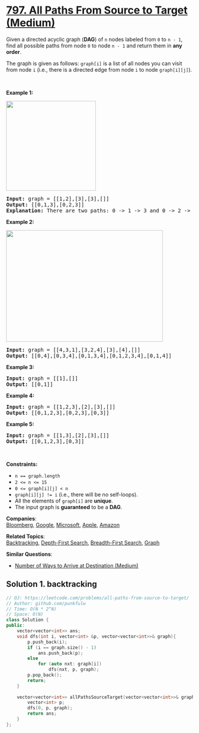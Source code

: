 # [797. All Paths From Source to Target (Medium)](https://leetcode.com/problems/all-paths-from-source-to-target/)

<p>Given a directed acyclic graph (<strong>DAG</strong>) of <code>n</code> nodes labeled from <code>0</code> to <code>n - 1</code>, find all possible paths from node <code>0</code> to node <code>n - 1</code> and return them in <strong>any order</strong>.</p>

<p>The graph is given as follows: <code>graph[i]</code> is a list of all nodes you can visit from node <code>i</code> (i.e., there is a directed edge from node <code>i</code> to node <code>graph[i][j]</code>).</p>

<p>&nbsp;</p>
<p><strong>Example 1:</strong></p>
<img alt="" src="https://assets.leetcode.com/uploads/2020/09/28/all_1.jpg" style="width: 242px; height: 242px;">
<pre><strong>Input:</strong> graph = [[1,2],[3],[3],[]]
<strong>Output:</strong> [[0,1,3],[0,2,3]]
<strong>Explanation:</strong> There are two paths: 0 -&gt; 1 -&gt; 3 and 0 -&gt; 2 -&gt; 3.
</pre>

<p><strong>Example 2:</strong></p>
<img alt="" src="https://assets.leetcode.com/uploads/2020/09/28/all_2.jpg" style="width: 423px; height: 301px;">
<pre><strong>Input:</strong> graph = [[4,3,1],[3,2,4],[3],[4],[]]
<strong>Output:</strong> [[0,4],[0,3,4],[0,1,3,4],[0,1,2,3,4],[0,1,4]]
</pre>

<p><strong>Example 3:</strong></p>

<pre><strong>Input:</strong> graph = [[1],[]]
<strong>Output:</strong> [[0,1]]
</pre>

<p><strong>Example 4:</strong></p>

<pre><strong>Input:</strong> graph = [[1,2,3],[2],[3],[]]
<strong>Output:</strong> [[0,1,2,3],[0,2,3],[0,3]]
</pre>

<p><strong>Example 5:</strong></p>

<pre><strong>Input:</strong> graph = [[1,3],[2],[3],[]]
<strong>Output:</strong> [[0,1,2,3],[0,3]]
</pre>

<p>&nbsp;</p>
<p><strong>Constraints:</strong></p>

<ul>
	<li><code>n == graph.length</code></li>
	<li><code>2 &lt;= n &lt;= 15</code></li>
	<li><code>0 &lt;= graph[i][j] &lt; n</code></li>
	<li><code>graph[i][j] != i</code> (i.e., there will be no self-loops).</li>
	<li>All the elements of <code>graph[i]</code> are <strong>unique</strong>.</li>
	<li>The input graph is <strong>guaranteed</strong> to be a <strong>DAG</strong>.</li>
</ul>


**Companies**:  
[Bloomberg](https://leetcode.com/company/bloomberg), [Google](https://leetcode.com/company/google), [Microsoft](https://leetcode.com/company/microsoft), [Apple](https://leetcode.com/company/apple), [Amazon](https://leetcode.com/company/amazon)

**Related Topics**:  
[Backtracking](https://leetcode.com/tag/backtracking/), [Depth-First Search](https://leetcode.com/tag/depth-first-search/), [Breadth-First Search](https://leetcode.com/tag/breadth-first-search/), [Graph](https://leetcode.com/tag/graph/)

**Similar Questions**:
* [Number of Ways to Arrive at Destination (Medium)](https://leetcode.com/problems/number-of-ways-to-arrive-at-destination/)

## Solution 1. backtracking


```cpp
// OJ: https://leetcode.com/problems/all-paths-from-source-to-target/
// Author: github.com/punkfulw
// Time: O(N * 2^N)
// Space: O(N) 
class Solution {
public:
    vector<vector<int>> ans;
    void dfs(int i, vector<int> &p, vector<vector<int>>& graph){
        p.push_back(i);
        if (i == graph.size() - 1)
            ans.push_back(p);
        else
            for (auto nxt: graph[i])
                dfs(nxt, p, graph);   
        p.pop_back();
        return;
    }
    
    vector<vector<int>> allPathsSourceTarget(vector<vector<int>>& graph) {
        vector<int> p;
        dfs(0, p, graph);
        return ans;
    }
};
```
